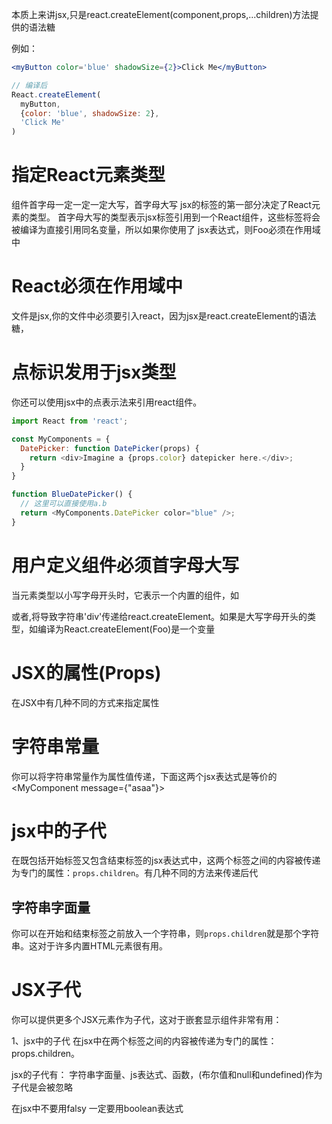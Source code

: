 本质上来讲jsx,只是react.createElement(component,props,...children)方法提供的语法糖

例如：

```jsx
<myButton color='blue' shadowSize={2}>Click Me</myButton>
```

```JavaScript
// 编译后
React.createElement(
  myButton,
  {color: 'blue', shadowSize: 2},
  'Click Me'
)
```

# 指定React元素类型
组件首字母一定一定一定大写，首字母大写
jsx的标签的第一部分决定了React元素的类型。
首字母大写的类型表示jsx标签引用到一个React组件，这些标签将会被编译为直接引用同名变量，所以如果你使用了<foo /> jsx表达式，则Foo必须在作用域中

# React必须在作用域中
文件是jsx,你的文件中必须要引入react，因为jsx是react.createElement的语法糖，

# 点标识发用于jsx类型

你还可以使用jsx中的点表示法来引用react组件。
```JavaScript
import React from 'react';

const MyComponents = {
  DatePicker: function DatePicker(props) {
    return <div>Imagine a {props.color} datepicker here.</div>;
  }
}

function BlueDatePicker() {
  // 这里可以直接使用a.b
  return <MyComponents.DatePicker color="blue" />;
}
```

# 用户定义组件必须首字母大写

当元素类型以小写字母开头时，它表示一个内置的组件，如<div>或者<span>,将导致字符串'div'传递给react.createElement。如果是大写字母开头的类型，如<Foo />编译为React.createElement(Foo)是一个变量

# JSX的属性(Props)
在JSX中有几种不同的方式来指定属性

# 字符串常量
你可以将字符串常量作为属性值传递，下面这两个jsx表达式是等价的
<MyComponent message="asaa">
<MyComponent message={"asaa"}>


# jsx中的子代

在既包括开始标签又包含结束标签的jsx表达式中，这两个标签之间的内容被传递为专门的属性：`props.children`。有几种不同的方法来传递后代

## 字符串字面量

你可以在开始和结束标签之前放入一个字符串，则`props.children`就是那个字符串。这对于许多内置HTML元素很有用。

# JSX子代
你可以提供更多个JSX元素作为子代，这对于嵌套显示组件非常有用：

1、jsx中的子代
在jsx中在两个标签之间的内容被传递为专门的属性：props.children。


jsx的子代有：
字符串字面量、js表达式、函数，(布尔值和null和undefined)作为子代是会被忽略

在jsx中不要用falsy 一定要用boolean表达式